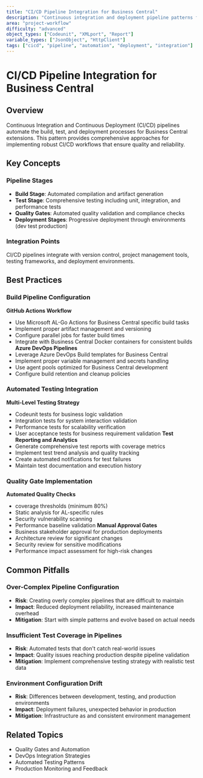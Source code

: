 ```yaml
---
title: "CI/CD Pipeline Integration for Business Central"
description: "Continuous integration and deployment pipeline patterns for Business Central development with automated quality gates"
area: "project-workflow"
difficulty: "advanced"
object_types: ["Codeunit", "XMLport", "Report"]
variable_types: ["JsonObject", "HttpClient"]
tags: ["cicd", "pipeline", "automation", "deployment", "integration"]
---
```

# CI/CD Pipeline Integration for Business Central
## Overview
Continuous Integration and Continuous Deployment (CI/CD) pipelines automate the build, test, and deployment processes for Business Central extensions. This pattern provides comprehensive approaches for implementing robust CI/CD workflows that ensure quality and reliability.
## Key Concepts
### Pipeline Stages
- **Build Stage**: Automated compilation and artifact generation
- **Test Stage**: Comprehensive testing including unit, integration, and performance tests
- **Quality Gates**: Automated quality validation and compliance checks
- **Deployment Stages**: Progressive deployment through environments (dev  test  production)
### Integration Points
CI/CD pipelines integrate with version control, project management tools, testing frameworks, and deployment environments.
## Best Practices
### Build Pipeline Configuration
**GitHub Actions Workflow**
- Use Microsoft AL-Go Actions for Business Central specific build tasks
- Implement proper artifact management and versioning
- Configure parallel jobs for faster build times
- Integrate with Business Central Docker containers for consistent builds
**Azure DevOps Pipelines**
- Leverage Azure DevOps Build templates for Business Central
- Implement proper variable management and secrets handling
- Use agent pools optimized for Business Central development
- Configure build retention and cleanup policies
### Automated Testing Integration
**Multi-Level Testing Strategy**
- Codeunit tests for business logic validation
- Integration tests for system interaction validation
- Performance tests for scalability verification
- User acceptance tests for business requirement validation
**Test Reporting and Analytics**
- Generate comprehensive test reports with coverage metrics
- Implement test trend analysis and quality tracking
- Create automated notifications for test failures
- Maintain test documentation and execution history
### Quality Gate Implementation
**Automated Quality Checks**
-  coverage thresholds (minimum 80%)
- Static  analysis for AL-specific rules
- Security vulnerability scanning
- Performance baseline validation
**Manual Approval Gates**
- Business stakeholder approval for production deployments
- Architecture review for significant changes
- Security review for sensitive modifications
- Performance impact assessment for high-risk changes
## Common Pitfalls
### Over-Complex Pipeline Configuration
- **Risk**: Creating overly complex pipelines that are difficult to maintain
- **Impact**: Reduced deployment reliability, increased maintenance overhead
- **Mitigation**: Start with simple patterns and evolve based on actual needs
### Insufficient Test Coverage in Pipelines
- **Risk**: Automated tests that don't catch real-world issues
- **Impact**: Quality issues reaching production despite pipeline validation
- **Mitigation**: Implement comprehensive testing strategy with realistic test data
### Environment Configuration Drift
- **Risk**: Differences between development, testing, and production environments
- **Impact**: Deployment failures, unexpected behavior in production
- **Mitigation**: Infrastructure as  and consistent environment management
## Related Topics
- Quality Gates and Automation
- DevOps Integration Strategies
- Automated Testing Patterns
- Production Monitoring and Feedback
